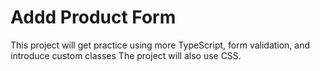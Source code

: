 # Addd Product Form

This project will get practice using more TypeScript, form validation,
and introduce custom classes
The project will also use CSS.